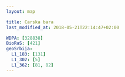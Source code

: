 ```yaml
---
layout: map

title: Carska bara
last_modified_at: 2018-05-21T22:14:47+02:00

WDPA: [328838]
BioRaS: [421]
geoSrbija:
  L1_183: [131]
  L1_302: [5]
  L1_362: [81, 82]
---
```

